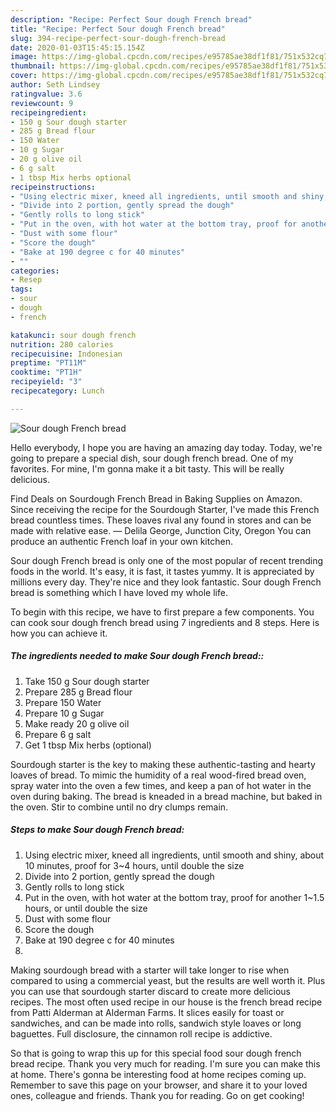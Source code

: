 ```yaml
---
description: "Recipe: Perfect Sour dough French bread"
title: "Recipe: Perfect Sour dough French bread"
slug: 394-recipe-perfect-sour-dough-french-bread
date: 2020-01-03T15:45:15.154Z
image: https://img-global.cpcdn.com/recipes/e95785ae38df1f81/751x532cq70/sour-dough-french-bread-recipe-main-photo.jpg
thumbnail: https://img-global.cpcdn.com/recipes/e95785ae38df1f81/751x532cq70/sour-dough-french-bread-recipe-main-photo.jpg
cover: https://img-global.cpcdn.com/recipes/e95785ae38df1f81/751x532cq70/sour-dough-french-bread-recipe-main-photo.jpg
author: Seth Lindsey
ratingvalue: 3.6
reviewcount: 9
recipeingredient:
- 150 g Sour dough starter
- 285 g Bread flour
- 150 Water
- 10 g Sugar
- 20 g olive oil
- 6 g salt
- 1 tbsp Mix herbs optional
recipeinstructions:
- "Using electric mixer, kneed all ingredients, until smooth and shiny, about 10 minutes, proof for 3~4 hours, until double the size"
- "Divide into 2 portion, gently spread the dough"
- "Gently rolls to long stick"
- "Put in the oven, with hot water at the bottom tray, proof for another 1~1.5 hours, or until double the size"
- "Dust with some flour"
- "Score the dough"
- "Bake at 190 degree c for 40 minutes"
- ""
categories:
- Resep
tags:
- sour
- dough
- french

katakunci: sour dough french
nutrition: 280 calories
recipecuisine: Indonesian
preptime: "PT11M"
cooktime: "PT1H"
recipeyield: "3"
recipecategory: Lunch

---
```



![Sour dough French bread](https://img-global.cpcdn.com/recipes/e95785ae38df1f81/751x532cq70/sour-dough-french-bread-recipe-main-photo.jpg)

Hello everybody, I hope you are having an amazing day today. Today, we're going to prepare a special dish, sour dough french bread. One of my favorites. For mine, I'm gonna make it a bit tasty. This will be really delicious.

Find Deals on Sourdough French Bread in Baking Supplies on Amazon. Since receiving the recipe for the Sourdough Starter, I&#39;ve made this French bread countless times. These loaves rival any found in stores and can be made with relative ease. — Delila George, Junction City, Oregon You can produce an authentic French loaf in your own kitchen.

Sour dough French bread is only one of the most popular of recent trending foods in the world. It's easy, it is fast, it tastes yummy. It is appreciated by millions every day. They're nice and they look fantastic. Sour dough French bread is something which I have loved my whole life.


To begin with this recipe, we have to first prepare a few components. You can cook sour dough french bread using 7 ingredients and 8 steps. Here is how you can achieve it.

##### The ingredients needed to make Sour dough French bread::

1. Take 150 g Sour dough starter
1. Prepare 285 g Bread flour
1. Prepare 150 Water
1. Prepare 10 g Sugar
1. Make ready 20 g olive oil
1. Prepare 6 g salt
1. Get 1 tbsp Mix herbs (optional)


Sourdough starter is the key to making these authentic-tasting and hearty loaves of bread. To mimic the humidity of a real wood-fired bread oven, spray water into the oven a few times, and keep a pan of hot water in the oven during baking. The bread is kneaded in a bread machine, but baked in the oven. Stir to combine until no dry clumps remain. 

##### Steps to make Sour dough French bread:

1. Using electric mixer, kneed all ingredients, until smooth and shiny, about 10 minutes, proof for 3~4 hours, until double the size
1. Divide into 2 portion, gently spread the dough
1. Gently rolls to long stick
1. Put in the oven, with hot water at the bottom tray, proof for another 1~1.5 hours, or until double the size
1. Dust with some flour
1. Score the dough
1. Bake at 190 degree c for 40 minutes
1. 


Making sourdough bread with a starter will take longer to rise when compared to using a commercial yeast, but the results are well worth it. Plus you can use that sourdough starter discard to create more delicious recipes. The most often used recipe in our house is the french bread recipe from Patti Alderman at Alderman Farms. It slices easily for toast or sandwiches, and can be made into rolls, sandwich style loaves or long baguettes. Full disclosure, the cinnamon roll recipe is addictive. 

So that is going to wrap this up for this special food sour dough french bread recipe. Thank you very much for reading. I'm sure you can make this at home. There's gonna be interesting food at home recipes coming up. Remember to save this page on your browser, and share it to your loved ones, colleague and friends. Thank you for reading. Go on get cooking!
